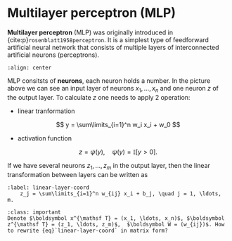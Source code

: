 <!-- #region -->
# Multilayer perceptron (MLP)

**Multilayer perceptron** (MLP) was originally introduced in {cite:p}`rosenblatt1958perceptron`. It is a simplest type of feedforward artificial neural network that consists of multiple layers of interconnected artificial neurons (perceptrons).

```{figure} https://miro.medium.com/v2/resize:fit:1400/1*ofVdu6L3BDbHyt1Ro8w07Q.png
:align: center
```

MLP consitsts of **neurons**, each neuron holds a number. In the picture above we can see an input layer of neurons $x_1, \ldots, x_n$ and one neuron $z$ of the output layer. To calculate $z$ one needs to apply $2$ operation:


* linear tranformation

$$
    y = \sum\limits_{i=1}^n w_i x_i + w_0 
$$

* activation function 

$$
    z = \psi(y), \quad \psi(y) = \mathbb I[y > 0].
$$

If we have several neurons $z_1, \ldots, z_m$ in the output layer, then the linear transformation between layers can be written as

```{math}
:label: linear-layer-coord
    z_j = \sum\limits_{i=1}^n w_{ij} x_i + b_j, \quad j = 1, \ldots, m.
```

```{admonition} Question
:class: important
Denote $\boldsymbol x^{\mathsf T} = (x_1, \ldots, x_n)$, $\boldsymbol z^{\mathsf T} = (z_1, \ldots, z_m)$,  $\boldsymbol W = (w_{ij})$. How to rewrite {eq}`linear-layer-coord` in matrix form?
```
<!-- #endregion -->
